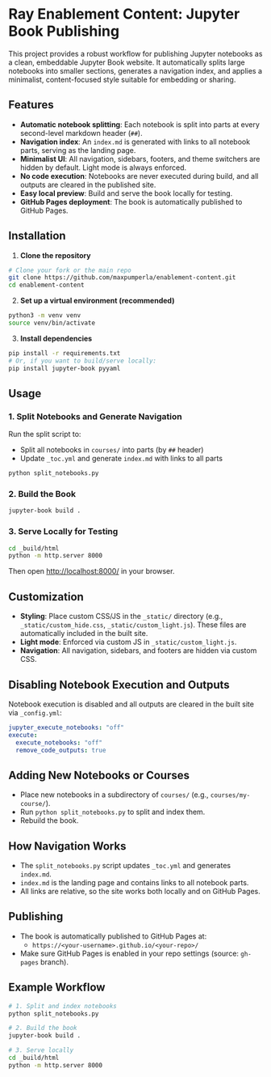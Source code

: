 # Ray Enablement Content: Jupyter Book Publishing

This project provides a robust workflow for publishing Jupyter notebooks as a clean, embeddable Jupyter Book website. It automatically splits large notebooks into smaller sections, generates a navigation index, and applies a minimalist, content-focused style suitable for embedding or sharing.

## Features

- **Automatic notebook splitting**: Each notebook is split into parts at every second-level markdown header (`##`).
- **Navigation index**: An `index.md` is generated with links to all notebook parts, serving as the landing page.
- **Minimalist UI**: All navigation, sidebars, footers, and theme switchers are hidden by default. Light mode is always enforced.
- **No code execution**: Notebooks are never executed during build, and all outputs are cleared in the published site.
- **Easy local preview**: Build and serve the book locally for testing.
- **GitHub Pages deployment**: The book is automatically published to GitHub Pages.

## Installation

1. **Clone the repository**

```bash
# Clone your fork or the main repo
git clone https://github.com/maxpumperla/enablement-content.git
cd enablement-content
```

2. **Set up a virtual environment (recommended)**

```bash
python3 -m venv venv
source venv/bin/activate
```

3. **Install dependencies**

```bash
pip install -r requirements.txt
# Or, if you want to build/serve locally:
pip install jupyter-book pyyaml
```

## Usage

### 1. Split Notebooks and Generate Navigation

Run the split script to:
- Split all notebooks in `courses/` into parts (by `##` header)
- Update `_toc.yml` and generate `index.md` with links to all parts

```bash
python split_notebooks.py
```

### 2. Build the Book

```bash
jupyter-book build .
```

### 3. Serve Locally for Testing

```bash
cd _build/html
python -m http.server 8000
```
Then open [http://localhost:8000/](http://localhost:8000/) in your browser.

## Customization

- **Styling**: Place custom CSS/JS in the `_static/` directory (e.g., `_static/custom_hide.css`, `_static/custom_light.js`). These files are automatically included in the built site.
- **Light mode**: Enforced via custom JS in `_static/custom_light.js`.
- **Navigation**: All navigation, sidebars, and footers are hidden via custom CSS.

## Disabling Notebook Execution and Outputs

Notebook execution is disabled and all outputs are cleared in the built site via `_config.yml`:

```yaml
jupyter_execute_notebooks: "off"
execute:
  execute_notebooks: "off"
  remove_code_outputs: true
```

## Adding New Notebooks or Courses

- Place new notebooks in a subdirectory of `courses/` (e.g., `courses/my-course/`).
- Run `python split_notebooks.py` to split and index them.
- Rebuild the book.

## How Navigation Works

- The `split_notebooks.py` script updates `_toc.yml` and generates `index.md`.
- `index.md` is the landing page and contains links to all notebook parts.
- All links are relative, so the site works both locally and on GitHub Pages.

## Publishing

- The book is automatically published to GitHub Pages at:
  - `https://<your-username>.github.io/<your-repo>/`
- Make sure GitHub Pages is enabled in your repo settings (source: `gh-pages` branch).

## Example Workflow

```bash
# 1. Split and index notebooks
python split_notebooks.py

# 2. Build the book
jupyter-book build .

# 3. Serve locally
cd _build/html
python -m http.server 8000
```
